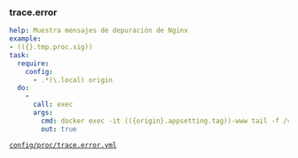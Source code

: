 ### trace.error

```yml
help: Muestra mensajes de depuración de Nginx
example:
- (({}.tmp.proc.sig))
task:
  require:
    config:
      - .*(\.local) origin
  do:
    -
      call: exec
      args:
        cmd: docker exec -it (({origin}.appsetting.tag))-www tail -f /var/log/(({origin}.appsetting.service.www.webserver))/access.log
        out: true
```
[```config/proc/trace.error.yml```](../config/proc/trace.error.yml)
